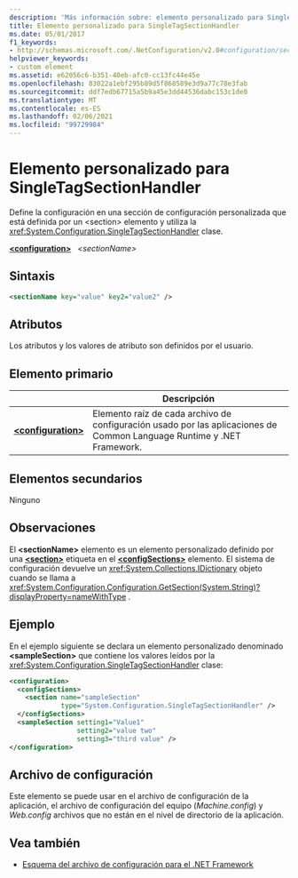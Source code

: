 ```yaml
---
description: 'Más información sobre: elemento personalizado para SingleTagSectionHandler'
title: Elemento personalizado para SingleTagSectionHandler
ms.date: 05/01/2017
f1_keywords:
- http://schemas.microsoft.com/.NetConfiguration/v2.0#configuration/sectionName
helpviewer_keywords:
- custom element
ms.assetid: e62056c6-b351-40eb-afc0-cc13fc44e45e
ms.openlocfilehash: 83022a1ebf295b89d5f868589e3d9a77c78e3fab
ms.sourcegitcommit: ddf7edb67715a5b9a45e3dd44536dabc153c1de0
ms.translationtype: MT
ms.contentlocale: es-ES
ms.lasthandoff: 02/06/2021
ms.locfileid: "99729984"
---
```

# <a name="custom-element-for-singletagsectionhandler"></a>Elemento personalizado para SingleTagSectionHandler

Define la configuración en una sección de configuración personalizada que está definida por un \<section> elemento y utiliza la <xref:System.Configuration.SingleTagSectionHandler> clase.

[**\<configuration>**](configuration-element.md) &nbsp;&nbsp;*\<sectionName>*

## <a name="syntax"></a>Sintaxis

```xml
<sectionName key="value" key2="value2" />
```

## <a name="attributes"></a>Atributos

Los atributos y los valores de atributo son definidos por el usuario.

## <a name="parent-element"></a>Elemento primario

|     | Descripción |
| --- | ----------- |
| [**\<configuration>**](configuration-element.md) | Elemento raíz de cada archivo de configuración usado por las aplicaciones de Common Language Runtime y .NET Framework. |

## <a name="child-elements"></a>Elementos secundarios

Ninguno

## <a name="remarks"></a>Observaciones

El **\<sectionName>** elemento es un elemento personalizado definido por una [**\<section>**](section-element.md) etiqueta en el [**\<configSections>**](configsections-element-for-configuration.md) elemento. El sistema de configuración devuelve un <xref:System.Collections.IDictionary> objeto cuando se llama a <xref:System.Configuration.Configuration.GetSection(System.String)?displayProperty=nameWithType> .

## <a name="example"></a>Ejemplo

En el ejemplo siguiente se declara un elemento personalizado denominado **\<sampleSection>** que contiene los valores leídos por la <xref:System.Configuration.SingleTagSectionHandler> clase:

```xml
<configuration>
  <configSections>
    <section name="sampleSection"
             type="System.Configuration.SingleTagSectionHandler" />
  </configSections>
  <sampleSection setting1="Value1"
                 setting2="value two"
                 setting3="third value" />
</configuration>
```

## <a name="configuration-file"></a>Archivo de configuración

Este elemento se puede usar en el archivo de configuración de la aplicación, el archivo de configuración del equipo (*Machine.config*) y *Web.config* archivos que no están en el nivel de directorio de la aplicación.

## <a name="see-also"></a>Vea también

- [Esquema del archivo de configuración para el .NET Framework](index.md)
